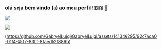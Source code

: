 ### olá seja bem vindo (a) ao meu perfil !🇧🇷 🌙


![](https://media.tenor.com/PN2pprMQO5YAAAAC/neon-sign-neon.gif)

![](https://media.tenor.com/BdS6KadQDDYAAAAC/sleepy-tired.gif)

(https://github.com/GabryelLuigi/GabryelLuigi/assets/141346295/92c7aca0-01f4-45f7-83bf-8faed52f886b)
